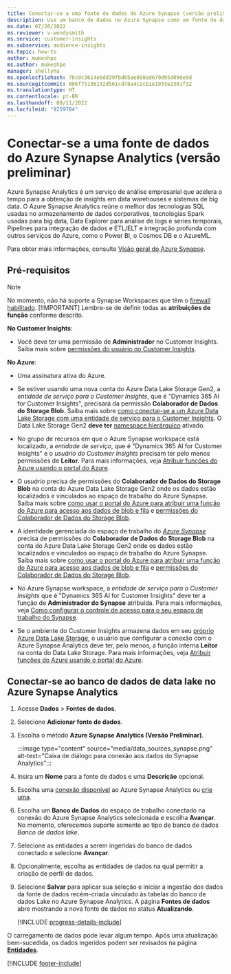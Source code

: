 ```yaml
---
title: Conectar-se a uma fonte de dados do Azure Synapse (versão preliminar)
description: Use um banco de dados no Azure Synapse como um fonte de dados no Dynamics 365 Customer Insights.
ms.date: 07/26/2022
ms.reviewer: v-wendysmith
ms.service: customer-insights
ms.subservice: audience-insights
ms.topic: how-to
author: mukeshpo
ms.author: mukeshpo
manager: shellyha
ms.openlocfilehash: 7bc0c3614e6dd39fbd65ae098ed679d95d09de9d
ms.sourcegitcommit: 086f75136132d561cd78a4c2cb1e1933e2301f32
ms.translationtype: HT
ms.contentlocale: pt-BR
ms.lasthandoff: 08/11/2022
ms.locfileid: "9259784"
---
```

# <a name="connect-an-azure-synapse-analytics-data-source-preview"></a>Conectar-se a uma fonte de dados do Azure Synapse Analytics (versão preliminar)

Azure Synapse Analytics é um serviço de análise empresarial que acelera o tempo para a obtenção de insights em data warehouses e sistemas de big data. O Azure Synapse Analytics reúne o melhor das tecnologias SQL usadas no armazenamento de dados corporativos, tecnologias Spark usadas para big data, Data Explorer para análise de logs e séries temporais, Pipelines para integração de dados e ETL/ELT e integração profunda com outros serviços do Azure, como o Power BI, o Cosmos DB e o AzureML.

Para obter mais informações, consulte [Visão geral do Azure Synapse](/azure/synapse-analytics/overview-what-is).

## <a name="prerequisites"></a>Pré-requisitos

> [!NOTE]
> No momento, não há suporte a Synapse Workspaces que têm o [firewall habilitado](/azure/synapse-analytics/security/synapse-workspace-ip-firewall).
> [!IMPORTANT]
> Lembre-se de definir todas as **atribuições de função** conforme descrito.  

**No Customer Insights**:

* Você deve ter uma permissão de **Administrador** no Customer Insights. Saiba mais sobre [permissões do usuário no Customer Insights](permissions.md#add-users).

**No Azure**:

- Uma assinatura ativa do Azure.

- Se estiver usando uma nova conta do Azure Data Lake Storage Gen2, a *entidade de serviço para o Customer Insights*, que é "Dynamics 365 AI for Customer Insights", precisará da permissão **Colaborador de Dados do Storage Blob**. Saiba mais sobre [como conectar-se a um Azure Data Lake Storage com uma entidade de serviço para o Customer Insights](connect-service-principal.md). O Data Lake Storage Gen2 **deve ter** [namespace hierárquico](/azure/storage/blobs/data-lake-storage-namespace) ativado.

- No grupo de recursos em que o Azure Synapse workspace está localizado, a *entidade de serviço*, que é "Dynamics 365 AI for Customer Insights" e o *usuário do Customer Insights* precisam ter pelo menos permissões de **Leitor**. Para mais informações, veja [Atribuir funções do Azure usando o portal do Azure](/azure/role-based-access-control/role-assignments-portal).

- O *usuário* precisa de permissões do **Colaborador de Dados do Storage Blob** na conta do Azure Data Lake Storage Gen2 onde os dados estão localizados e vinculados ao espaço de trabalho do Azure Synapse. Saiba mais sobre [como usar o portal do Azure para atribuir uma função do Azure para acesso aos dados de blob e fila](/azure/storage/common/storage-auth-aad-rbac-portal) e [permissões do Colaborador de Dados do Storage Blob](/azure/role-based-access-control/built-in-roles#storage-blob-data-contributor).

- A identidade gerenciada do espaço de trabalho do *[Azure Synapse](/azure/synapse-analytics/security/synapse-workspace-managed-identity)* precisa de permissões do **Colaborador de Dados do Storage Blob** na conta do Azure Data Lake Storage Gen2 onde os dados estão localizados e vinculados ao espaço de trabalho do Azure Synapse. Saiba mais sobre [como usar o portal do Azure para atribuir uma função do Azure para acesso aos dados de blob e fila](/azure/storage/common/storage-auth-aad-rbac-portal) e [permissões do Colaborador de Dados do Storage Blob](/azure/role-based-access-control/built-in-roles#storage-blob-data-contributor).

- No Azure Synapse workspace, a *entidade de serviço para o Customer Insights* que é "Dynamics 365 AI for Customer Insights" deve ter a função de **Administrador do Synapse** atribuída. Para mais informações, veja [Como configurar o controle de acesso para o seu espaço de trabalho do Synapse](/azure/synapse-analytics/security/how-to-set-up-access-control).

- Se o ambiente do Customer Insights armazena dados em seu [próprio Azure Data Lake Storage](own-data-lake-storage.md), o usuário que configurar a conexão com o Azure Synapse Analytics deve ter, pelo menos, a função interna **Leitor** na conta do Data Lake Storage. Para mais informações, veja [Atribuir funções do Azure usando o portal do Azure](/azure/role-based-access-control/role-assignments-portal).

## <a name="connect-to-the-data-lake-database-in-azure-synapse-analytics"></a>Conectar-se ao banco de dados de data lake no Azure Synapse Analytics

1. Acesse **Dados** > **Fontes de dados**.

1. Selecione **Adicionar fonte de dados**.

1. Escolha o método **Azure Synapse Analytics (Versão Preliminar)**.

   :::image type="content" source="media/data_sources_synapse.png" alt-text="Caixa de diálogo para conexão aos dados do Synapse Analytics":::
  
1. Insira um **Nome** para a fonte de dados e uma **Descrição** opcional.

1. Escolha uma [conexão disponível](connections.md) ao Azure Synapse Analytics ou [crie uma](export-azure-synapse-analytics.md#set-up-connection-to-azure-synapse).

1. Escolha um **Banco de Dados** do espaço de trabalho conectado na conexão do Azure Synapse Analytics selecionada e escolha **Avançar**. No momento, oferecemos suporte somente ao tipo de banco de dados *Banco de dados lake*.

1. Selecione as entidades a serem ingeridas do banco de dados conectado e selecione **Avançar**.

1. Opcionalmente, escolha as entidades de dados na qual permitir a criação de perfil de dados.

1. Selecione **Salvar** para aplicar sua seleção e iniciar a ingestão dos dados da fonte de dados recém-criada vinculado às tabelas do banco de dados Lake no Azure Synapse Analytics. A página **Fontes de dados** abre mostrando a nova fonte de dados no status **Atualizando**.

   [!INCLUDE [progress-details-include](includes/progress-details-pane.md)]

O carregamento de dados pode levar algum tempo. Após uma atualização bem-sucedida, os dados ingeridos podem ser revisados na página [**Entidades**](entities.md).

[!INCLUDE [footer-include](includes/footer-banner.md)]
